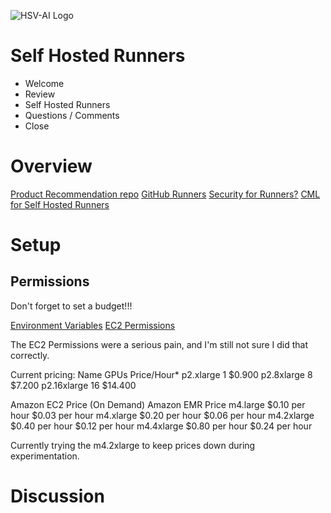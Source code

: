 ![HSV-AI Logo](https://hsv.ai/wp-content/uploads/2022/03/logo_v11_2022.png)

# Self Hosted Runners

- Welcome
- Review
- Self Hosted Runners
- Questions / Comments
- Close

# Overview

[Product Recommendation repo](https://github.com/HSV-AI/product-recommendation)
[GitHub Runners](https://docs.github.com/en/actions/using-github-hosted-runners/about-github-hosted-runners)
[Security for Runners?](https://docs.github.com/en/actions/security-guides/security-hardening-for-github-actions#hardening-for-self-hosted-runners)
[CML for Self Hosted Runners](https://cml.dev/doc/self-hosted-runners)


# Setup

## Permissions

Don't forget to set a budget!!!

[Environment Variables](https://cml.dev/doc/self-hosted-runners#environment-variables)
[EC2 Permissions](https://aws.amazon.com/blogs/security/resource-level-permissions-for-ec2-controlling-management-access-on-specific-instances/)

The EC2 Permissions were a serious pain, and I'm still not sure I did that correctly.


Current pricing:
Name	GPUs	Price/Hour*
p2.xlarge	1	$0.900
p2.8xlarge	8	$7.200
p2.16xlarge	16	$14.400

Amazon EC2 Price (On Demand)	Amazon EMR Price
m4.large	$0.10 per hour	$0.03 per hour
m4.xlarge	$0.20 per hour	$0.06 per hour
m4.2xlarge	$0.40 per hour	$0.12 per hour
m4.4xlarge	$0.80 per hour	$0.24 per hour

Currently trying the m4.2xlarge to keep prices down during experimentation.

# Discussion


